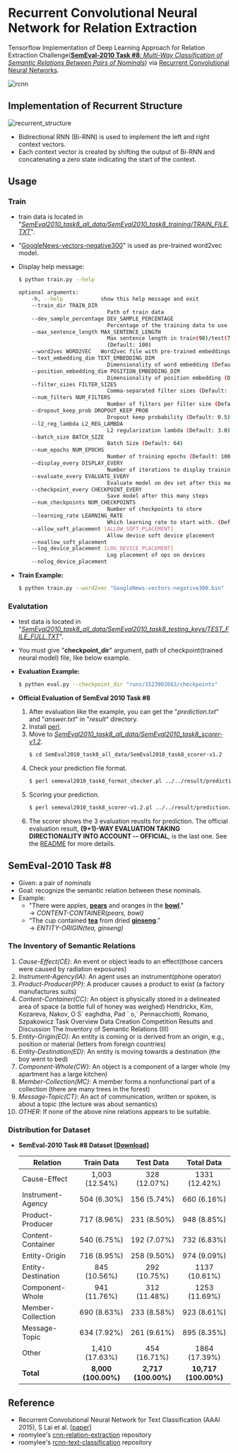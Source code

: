 # Recurrent Convolutional Neural Network for Relation Extraction
Tensorflow Implementation of Deep Learning Approach for Relation Extraction Challenge([**SemEval-2010 Task #8**: *Multi-Way Classification of Semantic Relations Between Pairs of Nominals*](https://docs.google.com/document/d/1QO_CnmvNRnYwNWu1-QCAeR5ToQYkXUqFeAJbdEhsq7w/preview)) via [Recurrent Convolutional Neural Networks](https://www.aaai.org/ocs/index.php/AAAI/AAAI15/paper/view/9745).

![rcnn](https://user-images.githubusercontent.com/15166794/39769535-703d02c8-5327-11e8-99d8-44a060e63e48.PNG)


## Implementation of Recurrent Structure

![recurrent_structure](https://user-images.githubusercontent.com/15166794/39777565-db89ca68-533e-11e8-8a87-785f98b3cfef.PNG)

* Bidirectional RNN (Bi-RNN) is used to implement the left and right context vectors.
* Each context vector is created by shifting the output of Bi-RNN and concatenating a zero state indicating the start of the context.


## Usage
### Train
* train data is located in "*<U>SemEval2010_task8_all_data/SemEval2010_task8_training/TRAIN_FILE.TXT*</U>".
* "[GoogleNews-vectors-negative300](https://code.google.com/archive/p/word2vec/)" is used as pre-trained word2vec model.
* Display help message:
	```bash
	$ python train.py --help
	```

	```bash
	optional arguments:
		-h, --help            show this help message and exit
		--train_dir TRAIN_DIR
								Path of train data
		--dev_sample_percentage DEV_SAMPLE_PERCENTAGE
								Percentage of the training data to use for validation
		--max_sentence_length MAX_SENTENCE_LENGTH
								Max sentence length in train(98)/test(70) data
								(Default: 100)
		--word2vec WORD2VEC   Word2vec file with pre-trained embeddings
		--text_embedding_dim TEXT_EMBEDDING_DIM
								Dimensionality of word embedding (Default: 300)
		--position_embedding_dim POSITION_EMBEDDING_DIM
								Dimensionality of position embedding (Default: 100)
		--filter_sizes FILTER_SIZES
								Comma-separated filter sizes (Default: 2,3,4,5)
		--num_filters NUM_FILTERS
								Number of filters per filter size (Default: 128)
		--dropout_keep_prob DROPOUT_KEEP_PROB
								Dropout keep probability (Default: 0.5)
		--l2_reg_lambda L2_REG_LAMBDA
								L2 regularization lambda (Default: 3.0)
		--batch_size BATCH_SIZE
								Batch Size (Default: 64)
		--num_epochs NUM_EPOCHS
								Number of training epochs (Default: 100)
		--display_every DISPLAY_EVERY
								Number of iterations to display training info.
		--evaluate_every EVALUATE_EVERY
								Evaluate model on dev set after this many steps
		--checkpoint_every CHECKPOINT_EVERY
								Save model after this many steps
		--num_checkpoints NUM_CHECKPOINTS
								Number of checkpoints to store
		--learning_rate LEARNING_RATE
								Which learning rate to start with. (Default: 1e-3)
		--allow_soft_placement [ALLOW_SOFT_PLACEMENT]
								Allow device soft device placement
		--noallow_soft_placement
		--log_device_placement [LOG_DEVICE_PLACEMENT]
								Log placement of ops on devices
		--nolog_device_placement
	```

* **Train Example:**
    ```bash
	$ python train.py --word2vec "GoogleNews-vectors-negative300.bin"
	```

### Evalutation
* test data is located in "<U>*SemEval2010_task8_all_data/SemEval2010_task8_testing_keys/TEST_FILE_FULL.TXT*</U>".
* You must give "**checkpoint_dir**" argument, path of checkpoint(trained neural model) file, like below example.

* **Evaluation Example:**
	```bash
	$ python eval.py --checkpoint_dir "runs/1523902663/checkpoints"
	```

* **Official Evaluation of SemEval 2010 Task #8**
	1. After evaluation like the example, you can get the "*prediction.txt*" and "*answer.txt*" in "*result*" directory.
	2. Install <U>[perl](https://www.perl.org/get.html)</U>.
	3. Move to <U>*SemEval2010_task8_all_data/SemEval2010_task8_scorer-v1.2*</U>.
        ```bash
        $ cd SemEval2010_task8_all_data/SemEval2010_task8_scorer-v1.2
		```
	4. Check your prediction file format.
		```bash
		$ perl semeval2010_task8_format_checker.pl ../../result/prediction.txt
		```
	5. Scoring your prediction.
		```bash
		$ perl semeval2010_task8_scorer-v1.2.pl ../../result/prediction.txt ../../result/answer.txt
		```
	6. The scorer shows the 3 evaluation reuslts for prediction. The official evaluation result, **(9+1)-WAY EVALUATION TAKING DIRECTIONALITY INTO ACCOUNT -- OFFICIAL**, is the last one. See the [README](SemEval2010_task8_all_data/SemEval2010_task8_scorer-v1.2/README.txt) for more details.



## SemEval-2010 Task #8
* Given: a pair of *nominals*
* Goal: recognize the semantic relation between these nominals.
* Example:
	* "There were apples, **<U>pears</U>** and oranges in the **<U>bowl</U>**." 
		<br> → *CONTENT-CONTAINER(pears, bowl)*
	* “The cup contained **<U>tea</U>** from dried **<U>ginseng</U>**.” 
		<br> → *ENTITY-ORIGIN(tea, ginseng)*


### The Inventory of Semantic Relations
1. *Cause-Effect(CE)*: An event or object leads to an effect(those cancers were caused by radiation exposures)
2. *Instrument-Agency(IA)*: An agent uses an instrument(phone operator)
3. *Product-Producer(PP)*: A producer causes a product to exist (a factory manufactures suits)
4. *Content-Container(CC)*: An object is physically stored in a delineated area of space (a bottle full of honey was weighed) Hendrickx, Kim, Kozareva, Nakov, O S´ eaghdha, Pad ´ o,´ Pennacchiotti, Romano, Szpakowicz Task Overview Data Creation Competition Results and Discussion The Inventory of Semantic Relations (III)
5. *Entity-Origin(EO)*: An entity is coming or is derived from an origin, e.g., position or material (letters from foreign countries)
6. *Entity-Destination(ED)*: An entity is moving towards a destination (the boy went to bed) 
7. *Component-Whole(CW)*: An object is a component of a larger whole (my apartment has a large kitchen)
8. *Member-Collection(MC)*: A member forms a nonfunctional part of a collection (there are many trees in the forest)
9. *Message-Topic(CT)*: An act of communication, written or spoken, is about a topic (the lecture was about semantics)
10. *OTHER*: If none of the above nine relations appears to be suitable.


### Distribution for Dataset
* **SemEval-2010 Task #8 Dataset [[Download](https://drive.google.com/file/d/0B_jQiLugGTAkMDQ5ZjZiMTUtMzQ1Yy00YWNmLWJlZDYtOWY1ZDMwY2U4YjFk/view?layout=list&ddrp=1&sort=name&num=50#)]**

	| Relation           | Train Data          | Test Data           | Total Data           |
	|--------------------|:-------------------:|:-------------------:|:--------------------:|
	| Cause-Effect       | 1,003 (12.54%)      | 328 (12.07%)        | 1331 (12.42%)        |
	| Instrument-Agency  | 504 (6.30%)         | 156 (5.74%)         | 660 (6.16%)          |
	| Product-Producer   | 717 (8.96%)         | 231 (8.50%)         | 948 (8.85%)          |
	| Content-Container  | 540 (6.75%)         | 192 (7.07%)         | 732 (6.83%)          |
	| Entity-Origin      | 716 (8.95%)         | 258 (9.50%)         | 974 (9.09%)          |
	| Entity-Destination | 845 (10.56%)        | 292 (10.75%)        | 1137 (10.61%)        |
	| Component-Whole    | 941 (11.76%)        | 312 (11.48%)        | 1253 (11.69%)        |
	| Member-Collection  | 690 (8.63%)         | 233 (8.58%)         | 923 (8.61%)          |
	| Message-Topic      | 634 (7.92%)         | 261 (9.61%)         | 895 (8.35%)          |
	| Other              | 1,410 (17.63%)      | 454 (16.71%)        | 1864 (17.39%)        |
	| **Total**          | **8,000 (100.00%)** | **2,717 (100.00%)** | **10,717 (100.00%)** |



## Reference
* Recurrent Convolutional Neural Network for Text Classification (AAAI 2015), S Lai et al. [[paper]](https://www.aaai.org/ocs/index.php/AAAI/AAAI15/paper/view/9745)
* roomylee's [cnn-relation-extraction](https://github.com/roomylee/cnn-relation-extraction) repository
* roomylee's [rcnn-text-classification](https://github.com/roomylee/rcnn-text-classification) repository
